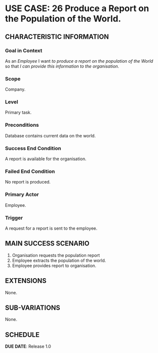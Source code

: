 # USE CASE: 26 Produce a Report on the Population of the World.

## CHARACTERISTIC INFORMATION

### Goal in Context

As an *Employee* I want *to produce a report on the population of the World* so that *I can provide this information to the organisation.*

### Scope

Company.

### Level

Primary task.

### Preconditions

Database contains current data on the world.

### Success End Condition

A report is available for the organisation.

### Failed End Condition

No report is produced.

### Primary Actor

Employee.

### Trigger

A request for a report is sent to the employee.

## MAIN SUCCESS SCENARIO

1. Organisation requests the population report
2. Employee extracts the population of the world.
3. Employee provides report to organisation.

## EXTENSIONS

None.

## SUB-VARIATIONS

None.

## SCHEDULE

**DUE DATE**: Release 1.0
